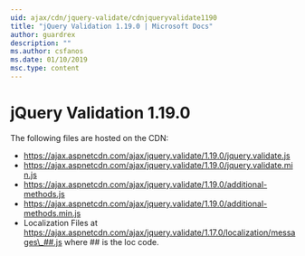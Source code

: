 ```yaml
---
uid: ajax/cdn/jquery-validate/cdnjqueryvalidate1190
title: "jQuery Validation 1.19.0 | Microsoft Docs"
author: guardrex
description: ""
ms.author: csfanos
ms.date: 01/10/2019
msc.type: content
---
```

# jQuery Validation 1.19.0

The following files are hosted on the CDN:

- https://ajax.aspnetcdn.com/ajax/jquery.validate/1.19.0/jquery.validate.js
- https://ajax.aspnetcdn.com/ajax/jquery.validate/1.19.0/jquery.validate.min.js
- https://ajax.aspnetcdn.com/ajax/jquery.validate/1.19.0/additional-methods.js
- https://ajax.aspnetcdn.com/ajax/jquery.validate/1.19.0/additional-methods.min.js
- Localization Files at https://ajax.aspnetcdn.com/ajax/jquery.validate/1.17.0/localization/messages\_##.js where ## is the loc code.
